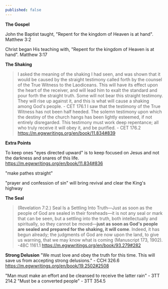 ```yaml
---
published: false
---
```






**The Gospel**

John the Baptist taught, "Repent for the kingdom of Heaven is at hand".
Matthew 3:2

Christ began His teaching with, "Repent for the kingdom of Heaven is at hand".
Matthew 3:17

**The Shaking**

> I asked the meaning of the shaking I had seen, and was shown that it would be caused by the straight testimony called forth by the counsel of the True Witness to the Laodiceans. This will have its effect upon the heart of the receiver, and will lead him to exalt the standard and pour forth the straight truth. Some will not bear this straight testimony. They will rise up against it, and this is what will cause a shaking among God's people. - CET 176.1
> I saw that the testimony of the True Witness has not been half heeded. The solemn testimony upon which the destiny of the church hangs has been lightly esteemed, if not entirely disregarded. This testimony must work deep repentance; all who truly receive it will obey it, and be purified. - CET 176.2
https://m.egwwritings.org/en/book/11.834#839


**Extra Points**

To keep ones "eyes directed upward" is to keep focused on Jesus and not the darkness and snares of this life.
https://m.egwwritings.org/en/book/11.834#836

"make pathes straight"

"prayer and confession of sin" will bring revival and clear the King's highway

**The Seal**

> (Revelation 7:2.) Seal Is a Settling Into Truth—Just as soon as the people of God are sealed in their foreheads—it is not any seal or mark that can be seen, but a settling into the truth, both intellectually and spiritually, so they cannot be moved—**just as soon as God's people are sealed and prepared for the shaking, it will come**. Indeed, it has begun already; the judgments of God are now upon the land, to give us warning, that we may know what is coming (Manuscript 173, 1902). -4BC 1161.1
https://m.egwwritings.org/en/book/93.279#282

**Strong Delusion**
"We must love and obey the truth for this time. This will save us from accepting strong delusions." - CCH 326.6
https://m.egwwritings.org/en/book/19.2502#2508


"Man must make an effort and be cleansed to receive the latter rain" - 3TT 214.2
"Must be a converted people" - 3TT 354.5



